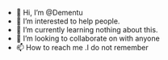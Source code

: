 - 👋 Hi, I’m @Dementu
- 👀 I’m interested to help people.
- 🌱 I’m currently learning nothing about this.
- 💞️ I’m looking to collaborate on with anyone
- 📫 How to reach me .I do not remember

<!---
Dementu/Dementu is a ✨ special ✨ repository because its `README.md` (this file) appears on your GitHub profile.
You can click the Preview link to take a look at your changes.
--->

